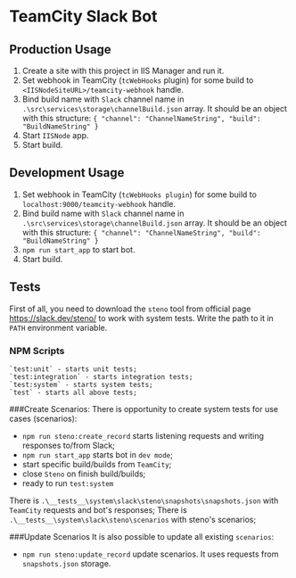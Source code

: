 TeamCity Slack Bot
=====================

Production Usage
-----------------------------------
1. Create a site with this project in IIS Manager and run it.
2. Set webhook in TeamCity (`tcWebHooks` plugin) for some build to `<IISNodeSiteURL>/teamcity-webhook` handle.
3. Bind build name with `Slack` channel name in `.\src\services\storage\channelBuild.json` array.
It should be an object with this structure: `{ "channel": "ChannelNameString", "build": "BuildNameString" }`
4. Start `IISNode` app.
5. Start build.


Development Usage
-----------------------------------
1. Set webhook in TeamCity (`tcWebHooks plugin`) for some build to `localhost:9000/teamcity-webhook` handle.
2. Bind build name with `Slack` channel name in `.\src\services\storage\channelBuild.json` array.
   It should be an object with this structure: 
   `{ "channel": "ChannelNameString", "build": "BuildNameString" }`
3. `npm run start_app` to start bot.
4. Start build.


Tests
-----------------------------------
First of all, you need to download the `steno` tool from official page https://slack.dev/steno/ to work with system tests.
Write the path to it in `PATH` environment variable.

### NPM Scripts
    `test:unit` - starts unit tests;
    `test:integration` - starts integration tests;
    `test:system` - starts system tests;
    `test` - starts all above tests;

###Create Scenarios:
There is opportunity to create system tests for use cases (scenarios):
* `npm run steno:create_record` starts listening requests and writing responses to/from Slack;
* `npm run start_app` starts bot in `dev mode`;
* start specific build/builds from `TeamCity`;
* close `Steno` on finish build/builds; 
* ready to run `test:system`

There is `.\__tests__\system\slack\steno\snapshots\snapshots.json` with `TeamCity` requests and bot's responses;
There is `.\__tests__\system\slack\steno\scenarios` with steno's scenarios;

###Update Scenarios
It is also possible to update all existing `scenarios`:
* `npm run steno:update_record` update scenarios. It uses requests from `snapshots.json` storage.